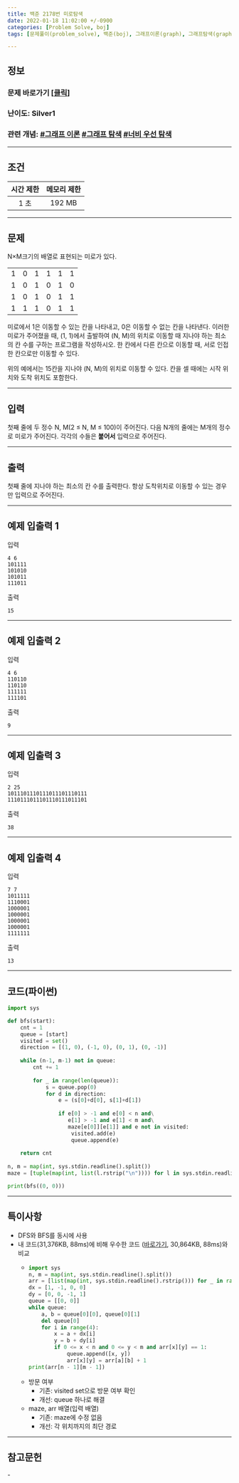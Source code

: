 ```yaml
---
title: 백준 2178번 미로탐색
date: 2022-01-18 11:02:00 +/-0900
categories: [Problem Solve, boj]
tags: [문제풀이(problem_solve), 백준(boj), 그래프이론(graph), 그래프탐색(graph_search), 깊이우선탐색(depth_first_search), 너비우선탐색(breadth_first_search)]

---
```

## 정보
### 문제 바로가기 [[클릭](https://www.acmicpc.net/problem/2178)]
### 난이도: Silver1
### 관련 개념: [#그래프 이론](https://www.acmicpc.net/problemset?sort=ac_desc&algo=7) [#그래프 탐색](https://www.acmicpc.net/problemset?sort=ac_desc&algo=11) [#너비 우선 탐색](https://www.acmicpc.net/problemset?sort=ac_desc&algo=126) 

---
## 조건

시간 제한|메모리 제한
:---:|:---:
1 초|192 MB

---
## 문제
N×M크기의 배열로 표현되는 미로가 있다.
<table>
    <tr align="center">
        <td>1</td>
        <td>0</td>
        <td>1</td>
        <td>1</td>
        <td>1</td>
        <td>1</td>
    </tr>
    <tr align="center">
        <td>1</td>
        <td>0</td>
        <td>1</td>
        <td>0</td>
        <td>1</td>
        <td>0</td>
    </tr>
    <tr align="center">
        <td>1</td>
        <td>0</td>
        <td>1</td>
        <td>0</td>
        <td>1</td>
        <td>1</td>
    </tr>
    <tr align="center">
        <td>1</td>
        <td>1</td>
        <td>1</td>
        <td>0</td>
        <td>1</td>
        <td>1</td>
    </tr>
</table>

미로에서 1은 이동할 수 있는 칸을 나타내고, 0은 이동할 수 없는 칸을 나타낸다. 이러한 미로가 주어졌을 때, (1, 1)에서 출발하여 (N, M)의 위치로 이동할 때 지나야 하는 최소의 칸 수를 구하는 프로그램을 작성하시오. 한 칸에서 다른 칸으로 이동할 때, 서로 인접한 칸으로만 이동할 수 있다.

위의 예에서는 15칸을 지나야 (N, M)의 위치로 이동할 수 있다. 칸을 셀 때에는 시작 위치와 도착 위치도 포함한다.

---
## 입력
첫째 줄에 두 정수 N, M(2 ≤ N, M ≤ 100)이 주어진다. 다음 N개의 줄에는 M개의 정수로 미로가 주어진다. 각각의 수들은 **붙어서** 입력으로 주어진다.

---
## 출력
첫째 줄에 지나야 하는 최소의 칸 수를 출력한다. 항상 도착위치로 이동할 수 있는 경우만 입력으로 주어진다.

---
## 예제 입출력 1
입력
```
4 6
101111
101010
101011
111011
```

출력
```
15
```

---
## 예제 입출력 2
입력
```
4 6
110110
110110
111111
111101
```

출력
```
9
```

---
## 예제 입출력 3
입력
```
2 25
1011101110111011101110111
1110111011101110111011101
```

출력
```
38
```

---
## 예제 입출력 4
입력
```
7 7
1011111
1110001
1000001
1000001
1000001
1000001
1111111
```

출력
```
13
```

---
## 코드(파이썬)
```python
import sys

def bfs(start):
    cnt = 1
    queue = [start]
    visited = set()
    direction = [(1, 0), (-1, 0), (0, 1), (0, -1)]
    
    while (n-1, m-1) not in queue:
        cnt += 1
        
        for _ in range(len(queue)):
            s = queue.pop(0)
            for d in direction:
                e = (s[0]+d[0], s[1]+d[1])
                
                if e[0] > -1 and e[0] < n and\
                   e[1] > -1 and e[1] < m and\
                   maze[e[0]][e[1]] and e not in visited:
                    visited.add(e)
                    queue.append(e)
        
    return cnt
        
n, m = map(int, sys.stdin.readline().split())
maze = [tuple(map(int, list(l.rstrip("\n")))) for l in sys.stdin.readlines()]

print(bfs((0, 0)))

```

---
## 특이사항
- DFS와 BFS를 동시에 사용
- 내 코드(31,376KB, 88ms)에 비해 우수한 코드 ([바로가기](https://www.acmicpc.net/source/37685616), 30,864KB, 88ms)와 비교
  - ```python
    import sys
    n, m = map(int, sys.stdin.readline().split())
    arr = [list(map(int, sys.stdin.readline().rstrip())) for _ in range(n)]
    dx = [1, -1, 0, 0]
    dy = [0, 0, -1, 1]
    queue = [[0, 0]]
    while queue:
        a, b = queue[0][0], queue[0][1]
        del queue[0]
        for i in range(4):
            x = a + dx[i]
            y = b + dy[i]
            if 0 <= x < n and 0 <= y < m and arr[x][y] == 1:
                queue.append([x, y])
                arr[x][y] = arr[a][b] + 1
    print(arr[n - 1][m - 1])

    ```
  - 방문 여부
    - 기존: visited set으로 방문 여부 확인
    - 개선: queue 하나로 해결
  - maze, arr 배열(입력 배열)
    - 기존: maze에 수정 없음
    - 개선: 각 위치까지의 최단 경로

---
## 참고문헌
\-
